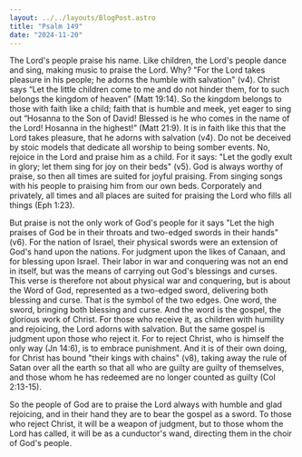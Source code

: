 ```yaml
---
layout: ../../layouts/BlogPost.astro
title: "Psalm 149"
date: "2024-11-20"
---
```


The Lord's people praise his name. Like children, the Lord's people dance and sing, making music to praise the Lord. Why? "For the Lord takes pleasure in his people; he adorns the humble with salvation" (v4). Christ says “Let the little children come to me and do not hinder them, for to such belongs the kingdom of heaven” (Matt 19:14). So the kingdom belongs to those with faith like a child; faith that is humble and meek, yet eager to sing out “Hosanna to the Son of David! Blessed is he who comes in the name of the Lord! Hosanna in the highest!” (Matt 21:9). It is in faith like this that the Lord takes pleasure, that he adorns with salvation (v4). Do not be deceived by stoic models that dedicate all worship to being somber events. No, rejoice in the Lord and praise him as a child. For it says: "Let the godly exult in glory; let them sing for joy on their beds" (v5). God is always worthy of praise, so then all times are suited for joyful praising. From singing songs with his people to praising him from our own beds. Corporately and privately, all times and all places are suited for praising the Lord who fills all things (Eph 1:23). 

But praise is not the only work of God's people for it says "Let the high praises of God be in their throats and two-edged swords in their hands" (v6). For the nation of Israel, their physical swords were an extension of God's hand upon the nations. For judgment upon the likes of Canaan, and for blessing upon Israel. Their labor in war and conquering was not an end in itself, but was the means of carrying out God's blessings and curses. This verse is therefore not about physical war and conquering, but is about the Word of God, represented as a two-edged sword, delivering both blessing and curse. That is the symbol of the two edges. One word, the sword, bringing both blessing and curse. And the word is the gospel, the glorious work of Christ. For those who receive it, as children with humility and rejoicing, the Lord adorns with salvation. But the same gospel is judgment upon those who reject it. For to reject Christ, who is himself the only way (Jn 14:6), is to embrace punishment. And it is of their own doing, for Christ has bound "their kings with chains" (v8), taking away the rule of Satan over all the earth so that all who are guilty are guilty of themselves, and those whom he has redeemed are no longer counted as guilty (Col 2:13-15).

So the people of God are to praise the Lord always with humble and glad rejoicing, and in their hand they are to bear the gospel as a sword. To those who reject Christ, it will be a weapon of judgment, but to those whom the Lord has called, it will be as a cunductor's wand, directing them in the choir of God's people. 
